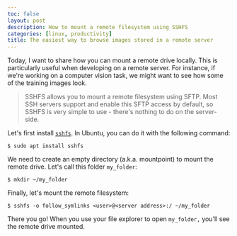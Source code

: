 ```yaml
---
toc: false
layout: post
description: How to mount a remote filesystem using SSHFS
categories: [linux, productivity]
title: The easiest way to browse images stored in a remote server
---
```


Today, I want to share how you can mount a remote drive locally. This is particularly useful when developing on a remote server. For instance, if we're working on a computer vision task, we might want to see how some of the training images look.

> SSHFS allows you to mount a remote filesystem using SFTP. Most SSH servers support and enable this SFTP access by default, so SSHFS is very simple to use - there's nothing to do on the server-side.

Let's first install [`sshfs`](https://github.com/libfuse/sshfs). In Ubuntu, you can do it with the following command:

```
$ sudo apt install sshfs
```

We need to create an empty directory (a.k.a. mountpoint) to mount the remote drive. Let's call this folder `my_folder`:

```
$ mkdir ~/my_folder
```

Finally, let's mount the remote filesystem:

```
$ sshfs -o follow_symlinks <user>@<server address>:/ ~/my_folder
```

There you go! When you use your file explorer to open `my_folder,` you'll see the remote drive mounted.


